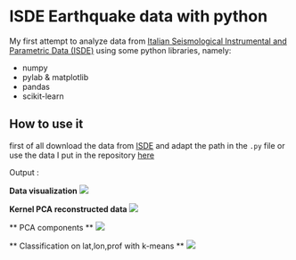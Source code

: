 # ISDE Earthquake data with python

My first attempt to analyze data from [Italian Seismological Instrumental and Parametric Data (ISDE)](http://iside.rm.ingv.it/) using some python libraries, namely:

- numpy
- pylab & matplotlib
- pandas
- scikit-learn

## How to use it

first of all download the data from [ISDE](http://iside.rm.ingv.it/) and adapt the path in the `.py` file or use the data I put in the repository [here](https://raw2.github.com/kidpixo/isde_data_analisys_python/master/events.csv)

Output :

**Data visualization**
![](https://dl.dropboxusercontent.com/u/4762299/github_img/isde_data_analisys_python/XYZ_data_plot.png)

**Kernel PCA reconstructed data**
![](https://dl.dropboxusercontent.com/u/4762299/github_img/isde_data_analisys_python/KPCA_reconstructed.png)

** PCA components **
![](https://dl.dropboxusercontent.com/u/4762299/github_img/isde_data_analisys_python/PCA_components.png)


** Classification on lat,lon,prof with k-means **
![](https://dl.dropboxusercontent.com/u/4762299/github_img/isde_data_analisys_python/kmeans_classes.png)